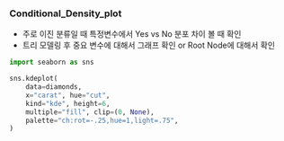 ### Conditional_Density_plot 
- 주로 이진 분류일 때 특정변수에서 Yes vs No 분포 차이 볼 때 확인 
- 트리 모델링 후 중요 변수에 대해서 그래프 확인 or Root Node에 대해서 확인 


``` python 
import seaborn as sns

sns.kdeplot(
    data=diamonds,
    x="carat", hue="cut",
    kind="kde", height=6,
    multiple="fill", clip=(0, None),
    palette="ch:rot=-.25,hue=1,light=.75",
)